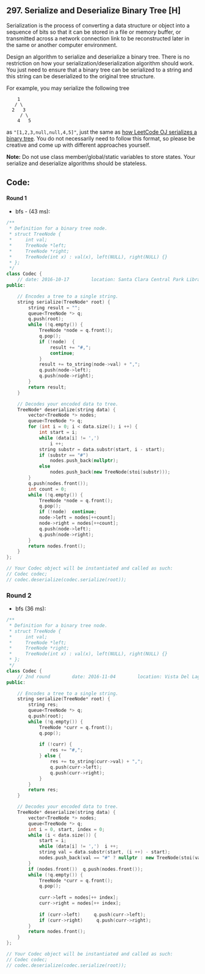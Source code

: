 ## 297. Serialize and Deserialize Binary Tree [H]
Serialization is the process of converting a data structure or object into a sequence of bits so that it can be stored in a file or memory buffer, or transmitted across a network connection link to be reconstructed later in the same or another computer environment.

Design an algorithm to serialize and deserialize a binary tree. There is no restriction on how your serialization/deserialization algorithm should work. You just need to ensure that a binary tree can be serialized to a string and this string can be deserialized to the original tree structure.

For example, you may serialize the following tree
```
    1
   / \
  2   3
     / \
    4   5
```
as `"[1,2,3,null,null,4,5]"`, just the same as [how LeetCode OJ serializes a binary tree](https://leetcode.com/faq/#binary-tree). You do not necessarily need to follow this format, so please be creative and come up with different approaches yourself.   
   
**Note:**
Do not use class member/global/static variables to store states. Your serialize and deserialize algorithms should be stateless.


## Code:
#### Round 1
- bfs - (43 ms):
```c++
/**
 * Definition for a binary tree node.
 * struct TreeNode {
 *     int val;
 *     TreeNode *left;
 *     TreeNode *right;
 *     TreeNode(int x) : val(x), left(NULL), right(NULL) {}
 * };
 */
class Codec {
    // date: 2016-10-17        location: Santa Clara Central Park Library
public:

    // Encodes a tree to a single string.
    string serialize(TreeNode* root) {
        string result = "";
        queue<TreeNode *> q;
        q.push(root);
        while (!q.empty()) {
            TreeNode *node = q.front();
            q.pop();
            if (!node)  {
                result += "#,";
                continue;
            } 
            result += to_string(node->val) + ",";
            q.push(node->left);
            q.push(node->right);
        }
        return result;
    }

    // Decodes your encoded data to tree.
    TreeNode* deserialize(string data) {
        vector<TreeNode *> nodes;
        queue<TreeNode *> q;
        for (int i = 0; i < data.size(); i ++) {
            int start = i;
            while (data[i] != ',')
                i ++;
            string substr = data.substr(start, i - start);
            if (substr == "#")
                nodes.push_back(nullptr);
            else
                nodes.push_back(new TreeNode(stoi(substr)));
        }
        q.push(nodes.front());
        int count = 0;
        while (!q.empty()) {
            TreeNode *node = q.front();
            q.pop();
            if (!node)  continue;
            node->left = nodes[++count];
            node->right = nodes[++count];
            q.push(node->left);
            q.push(node->right);            
        }
        return nodes.front();
    }
};

// Your Codec object will be instantiated and called as such:
// Codec codec;
// codec.deserialize(codec.serialize(root));
```

### Round 2
- bfs (36 ms):
```c++
/**
 * Definition for a binary tree node.
 * struct TreeNode {
 *     int val;
 *     TreeNode *left;
 *     TreeNode *right;
 *     TreeNode(int x) : val(x), left(NULL), right(NULL) {}
 * };
 */
class Codec {
    // 2nd round        date: 2016-11-04        location: Vista Del Lago III 
public:

    // Encodes a tree to a single string.
    string serialize(TreeNode* root) {
        string res;
        queue<TreeNode *> q;
        q.push(root);
        while (!q.empty()) {
            TreeNode *curr = q.front();
            q.pop();
            
            if (!curr) {
                res += "#,";
            } else {
                res += to_string(curr->val) + ",";
                q.push(curr->left);
                q.push(curr->right);
            }
        }
        return res;
    }

    // Decodes your encoded data to tree.
    TreeNode* deserialize(string data) {
        vector<TreeNode *> nodes;
        queue<TreeNode *> q;
        int i = 0, start, index = 0;
        while (i < data.size()) {
            start = i;
            while (data[i] != ',')  i ++;
            string val = data.substr(start, (i ++) - start);
            nodes.push_back(val == "#" ? nullptr : new TreeNode(stoi(val)));
        }
        if (nodes.front())  q.push(nodes.front());
        while (!q.empty()) {
            TreeNode *curr = q.front();
            q.pop();
            
            curr->left = nodes[++ index];
            curr->right = nodes[++ index];
            
            if (curr->left)     q.push(curr->left);
            if (curr->right)     q.push(curr->right);
        }
        return nodes.front();
    }
};

// Your Codec object will be instantiated and called as such:
// Codec codec;
// codec.deserialize(codec.serialize(root));
```
